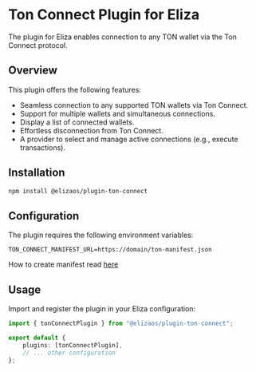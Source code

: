 # Ton Connect Plugin for Eliza

The plugin for Eliza enables connection to any TON wallet via the Ton Connect protocol.

## Overview

This plugin offers the following features:

- Seamless connection to any supported TON wallets via Ton Connect.
- Support for multiple wallets and simultaneous connections.
- Display a list of connected wallets.
- Effortless disconnection from Ton Connect.
- A provider to select and manage active connections (e.g., execute transactions).

## Installation

```bash
npm install @elizaos/plugin-ton-connect
```

## Configuration

The plugin requires the following environment variables:

```env
TON_CONNECT_MANIFEST_URL=https://domain/ton-manifest.json
```
How to create manifest read [here](https://docs.ton.org/v3/guidelines/ton-connect/guidelines/creating-manifest) 

## Usage

Import and register the plugin in your Eliza configuration:

```typescript
import { tonConnectPlugin } from "@elizaos/plugin-ton-connect";

export default {
    plugins: [tonConnectPlugin],
    // ... other configuration
};
```
